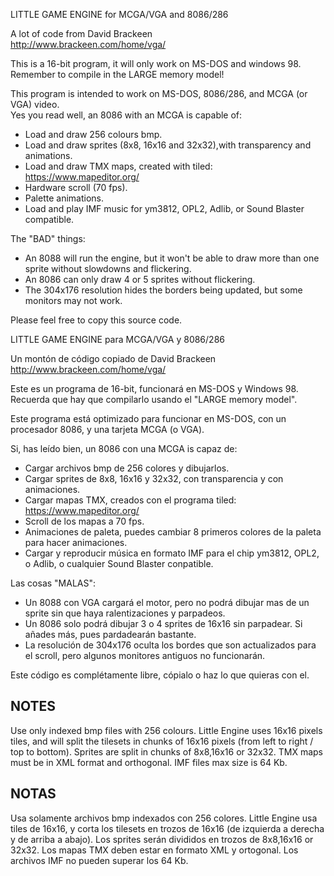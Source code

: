 
LITTLE GAME ENGINE for MCGA/VGA and 8086/286

A lot of code from David Brackeen                                   
http://www.brackeen.com/home/vga/                                     

This is a 16-bit program, it will only work on MS-DOS and windows 98.                     
Remember to compile in the LARGE memory model!                        

This program is intended to work on MS-DOS, 8086/286, and MCGA (or VGA) video.     
Yes you read well, an 8086 with an MCGA is capable of:
- Load and draw 256 colours bmp.
- Load and draw sprites (8x8, 16x16 and 32x32),with transparency and animations.
- Load and draw TMX maps, created with tiled: https://www.mapeditor.org/
- Hardware scroll (70 fps).
- Palette animations.
- Load and play IMF music for ym3812, OPL2, Adlib, or Sound Blaster compatible. 

The "BAD" things:
- An 8088 will run the engine, but it won't be able to draw more than one sprite without slowdowns and flickering.
- An 8086 can only draw 4 or 5 sprites without flickering.
- The 304x176 resolution hides the borders being updated, but some monitors may not work.	
	
Please feel free to copy this source code.
	
LITTLE GAME ENGINE para MCGA/VGA y 8086/286

Un montón de código copiado de David Brackeen                                   
http://www.brackeen.com/home/vga/                                     

Este es un programa de 16-bit, funcionará en MS-DOS y Windows 98.                     
Recuerda que hay que compilarlo usando el "LARGE memory model".                        

Este programa está optimizado para funcionar en MS-DOS, con un procesador 8086, y una tarjeta MCGA (o VGA).  

Si, has leído bien, un 8086 con una MCGA is capaz de:
- Cargar archivos bmp de 256 colores y dibujarlos.
- Cargar sprites de 8x8, 16x16 y 32x32, con transparencia y con animaciones.
- Cargar mapas TMX, creados con el programa tiled: https://www.mapeditor.org/
- Scroll de los mapas a 70 fps.
- Animaciones de paleta, puedes cambiar 8 primeros colores de la paleta para hacer animaciones.
- Cargar y reproducir música en formato IMF para el chip ym3812, OPL2, o Adlib, o cualquier Sound Blaster conpatible. 

Las cosas "MALAS":
- Un 8088 con VGA cargará el motor, pero no podrá dibujar mas de un sprite sin que haya ralentizaciones y parpadeos.
- Un 8086 solo podrá dibujar 3 o 4 sprites de 16x16 sin parpadear. Si añades más, pues pardadearán bastante.
- La resolución de 304x176 oculta los bordes que son actualizados para el scroll, pero algunos monitores antiguos no funcionarán.	
	
Este código es complétamente libre, cópialo o haz lo que quieras con el.
	
	
NOTES
-----
Use only indexed bmp files with 256 colours.
Little Engine uses 16x16 pixels tiles, and will split the tilesets in chunks of 16x16 pixels (from left to right / top to bottom).
Sprites are split in chunks of 8x8,16x16 or 32x32. 
TMX maps must be in XML format and orthogonal.
IMF files max size is 64 Kb.

NOTAS
-----
Usa solamente archivos bmp indexados con 256 colores.
Little Engine usa tiles de 16x16, y corta los tilesets en trozos de 16x16 (de izquierda a derecha y de arriba a abajo).
Los sprites serán divididos en trozos de 8x8,16x16 or 32x32. 
Los mapas TMX deben estar en formato XML y ortogonal.
Los archivos IMF no pueden superar los 64 Kb.
